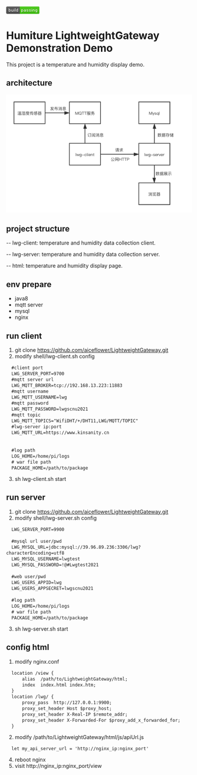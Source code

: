 [![Build Status](https://raw.githubusercontent.com/aiceflower/assets/master/img/build-passing.png)](https://www.kinsanity.cn/view)

# Humiture LightweightGateway Demonstration Demo
  This project is a temperature and humidity display demo.

## architecture
  [![Build Status](https://raw.githubusercontent.com/aiceflower/assets/master/img/lwg/ht_arch.png)](https://www.kinsanity.cn/view)
## project structure
  -- lwg-client: temperature and humidity data collection client.
  
  -- lwg-server: temperature and humidity data collection server.
  
  -- html: temperature and humidity display page.
  
## env prepare
  - java8
  - mqtt server
  - mysql 
  - nginx

## run client
1. git clone https://github.com/aiceflower/LightweightGateway.git
2. modify shell/lwg-client.sh config
```shell
  #client port
  LWG_SERVER_PORT=9700
  #mqtt server url
  LWG_MQTT_BROKER=tcp://192.168.13.223:11883
  #mqtt username
  LWG_MQTT_USERNAME=lwg
  #mqtt password
  LWG_MQTT_PASSWORD=lwgscnu2021
  #mqtt topic
  LWG_MQTT_TOPICS="WifiDHT/+/DHT11,LWG/MQTT/TOPIC"
  #lwg-server ip:port
  LWG_MQTT_URL=https://www.kinsanity.cn

 
  #log path
  LOG_HOME=/home/pi/logs
  # war file path
  PACKAGE_HOME=/path/to/package
```
3. sh lwg-client.sh start


## run server
1. git clone https://github.com/aiceflower/LightweightGateway.git
2. modify shell/lwg-server.sh config
```shell
  LWG_SERVER_PORT=9900

  #mysql url user/pwd
  LWG_MYSQL_URL=jdbc:mysql://39.96.89.236:3306/lwg?characterEncoding=utf8
  LWG_MYSQL_USERNAME=lwgtest
  LWG_MYSQL_PASSWORD=!@#Lwgtest2021

  #web user/pwd
  LWG_USERS_APPID=lwg
  LWG_USERS_APPSECRET=lwgscnu2021

  #log path
  LOG_HOME=/home/pi/logs
  # war file path
  PACKAGE_HOME=/path/to/package
```
3. sh lwg-server.sh start

## config html
1. modify nginx.conf
```
  location /view {
      alias  /path/to/LightweightGateway/html;
      index  index.html index.htm;
  }
  location /lwg/ {
      proxy_pass  http://127.0.0.1:9900; 
      proxy_set_header Host $proxy_host; 
      proxy_set_header X-Real-IP $remote_addr;
      proxy_set_header X-Forwarded-For $proxy_add_x_forwarded_for;
  }
```
2. modify /path/to/LightweightGateway/html/js/apiUrl.js 
```
  let my_api_server_url = 'http://nginx_ip:nginx_port'
```
4. reboot nginx
5. visit http://nginx_ip:nginx_port/view

  
